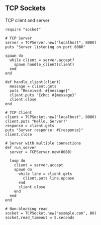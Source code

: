 <!-- METADATA
{
  "title": "Crystal TCP Sockets",
  "tags": [
    "crystal",
    "networking",
    "tcp"
  ],
  "language": "crystal"
}
-->

## TCP Sockets
TCP client and server
```crystal
require "socket"

# TCP Server
server = TCPServer.new("localhost", 8080)
puts "Server listening on port 8080"

spawn do
  while client = server.accept?
    spawn handle_client(client)
  end
end

def handle_client(client)
  message = client.gets
  puts "Received: #{message}"
  client.puts "Echo: #{message}"
  client.close
end

# TCP Client
client = TCPSocket.new("localhost", 8080)
client.puts "Hello, Server!"
response = client.gets
puts "Server response: #{response}"
client.close

# Server with multiple connections
def run_server
  server = TCPServer.new(8080)

  loop do
    client = server.accept
    spawn do
      while line = client.gets
        client.puts line.upcase
      end
      client.close
    end
  end
end

# Non-blocking read
socket = TCPSocket.new("example.com", 80)
socket.read_timeout = 5.seconds
```
